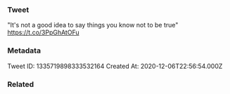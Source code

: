 ### Tweet
"It's not a good idea to say things you know not to be true" https://t.co/3PpGhAtOFu

### Metadata
Tweet ID: 1335719898333532164
Created At: 2020-12-06T22:56:54.000Z

### Related

